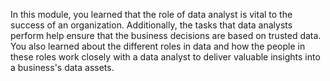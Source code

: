 In this module, you learned that the role of data analyst is vital to the success of an organization. Additionally, the tasks that data analysts perform help ensure that the business decisions are based on trusted data. You also learned about the different roles in data and how the people in these roles work closely with a data analyst to deliver valuable insights into a business's data assets.
